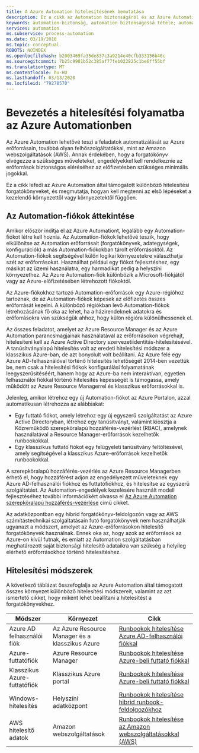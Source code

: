 ```yaml
---
title: A Azure Automation hitelesítésének bemutatása
description: Ez a cikk az Automation biztonságáról és az Azure Automation-fiókok számára elérhető különböző hitelesítési módszerekről nyújt áttekintést.
keywords: automation-biztonság, automation biztonságossá tétele; automation-hitelesítés
services: automation
ms.subservice: process-automation
ms.date: 03/19/2018
ms.topic: conceptual
ROBOTS: NOINDEX
ms.openlocfilehash: b2003469fa35de837c3a9214e40cfb333156b40c
ms.sourcegitcommit: 7b25c9981b52c385af77feb022825c1be6ff55bf
ms.translationtype: MT
ms.contentlocale: hu-HU
ms.lasthandoff: 03/13/2020
ms.locfileid: "79278570"
---
```

# <a name="introduction-to-authentication-in-azure-automation"></a>Bevezetés a hitelesítési folyamatba az Azure Automationben  
Az Azure Automation lehetővé teszi a feladatok automatizálását az Azure erőforrásain, továbbá olyan felhőszolgáltatókkal, mint az Amazon webszolgáltatások (AWS).  Annak érdekében, hogy a forgatókönyv elvégezze a szükséges műveleteket, engedélyekkel kell rendelkeznie az erőforrások biztonságos eléréséhez az előfizetésben szükséges minimális jogokkal.

Ez a cikk lefedi az Azure Automation által támogatott különböző hitelesítési forgatókönyveket, és megmutatja, hogyan kell megtenni az első lépéseket a kezelendő környezettől vagy környezetektől függően.  

## <a name="automation-account-overview"></a>Az Automation-fiókok áttekintése
Amikor először indítja el az Azure Automationt, legalább egy Automation-fiókot létre kell hoznia. Az Automation-fiókok lehetővé teszik, hogy elkülönítse az Automation erőforrásait (forgatókönyvek, adategységek, konfigurációk) a más Automation-fiókokban tárolt erőforrásoktól. Az Automation-fiókok segítségével külön logikai környezetekre választhatja szét az erőforrásokat. Használhat például egy fiókot fejlesztéshez, egy másikat az üzemi használatra, egy harmadikat pedig a helyszíni környezethez.  Az Azure Automation-fiók különbözik a Microsoft-fiókjától vagy az Azure-előfizetésében létrehozott fiókoktól.

Az Azure-fiókokhoz tartozó Automation-erőforrások egy Azure-régióhoz tartoznak, de az Automation-fiókok képesek az előfizetés összes erőforrását kezelni. A különböző régiókban levő Automation-fiókok létrehozásának fő oka az lehet, ha a házirendeknek adatokra és erőforrásokra van szükségük ahhoz, hogy külön régióra különülhessenek el.

Az összes feladatot, amelyet az Azure Resource Manager és az Azure Automation parancsmagjainak használatával az erőforrásokon végrehajt, hitelesíteni kell az Azure Active Directory szervezetiidentitás-hitelesítésével.  A tanúsítványalapú hitelesítés volt az eredeti hitelesítési módszer a klasszikus Azure-ban, de azt bonyolult volt beállítani.  Az Azure felé egy Azure AD-felhasználóval történő hitelesítés lehetőségét 2014-ben vezettük be, nem csak a hitelesítési fiókok konfigurálási folyamatának leegyszerűsítéséért, hanem hogy az Azure-ba nem interaktívan, egyetlen felhasználói fiókkal történő hitelesítés képességét is támogassa, amely működött az Azure Resource Managerrel és klasszikus erőforrásokkal is.   

Jelenleg, amikor létrehoz egy új Automation-fiókot az Azure Portalon, azzal automatikusan létrehozza az alábbiakat:

* Egy futtató fiókot, amely létrehoz egy új egyszerű szolgáltatást az Azure Active Directoryban, létrehoz egy tanúsítványt, valamint kiosztja a Közreműködő szerepköralapú hozzáférés-vezérlést (RBAC), amelynek használatával a Resource Manager-erőforrások kezelhetők runbookokkal.
* Egy klasszikus futtató fiókot egy felügyeleti tanúsítvány feltöltésével, amely segítségével a klasszikus Azure-erőforrások kezelhetők runbookokkal.  

A szerepköralapú hozzáférés-vezérlés az Azure Resource Managerben érhető el, hogy hozzáférést adjon az engedélyezett műveleteknek egy Azure AD-felhasználói fiókhoz és futtatófiókhoz, és hitelesítse az egyszerű szolgáltatást.  Az Automation-engedélyek kezelésére használt modell fejlesztéséhez további információkért olvassa el [Az Azure Automation szerepköralapú hozzáférés-vezérlése](automation-role-based-access-control.md) című cikket.  

Az adatközpontban egy hibrid forgatókönyv-feldolgozón vagy az AWS számítástechnikai szolgáltatásain futó forgatókönyvek nem használhatják ugyanazt a módszert, amelyet az Azure-erőforrásokon hitelesítő forgatókönyvek használnak.  Ennek oka az, hogy azok az erőforrások az Azure-on kívül futnak, és emiatt az Automation szolgáltatásban meghatározott saját biztonsági hitelesítő adataikra van szükség a helyileg elérhető erőforrásokhoz történő hitelesítéshez.  

## <a name="authentication-methods"></a>Hitelesítési módszerek
A következő táblázat összefoglalja az Azure Automation által támogatott összes környezet különböző hitelesítési módszereit, valamint az azt ismertető cikket, hogy miként lehet beállítani a hitelesítést a forgatókönyvekhez.

| Módszer | Környezet | Cikk |
| --- | --- | --- |
| Azure AD felhasználói fiók |Az Azure Resource Manager és a klasszikus Azure |[Runbookok hitelesítése Azure AD-felhasználói fiókkal](automation-create-aduser-account.md) |
| Azure-futtatófiók |Azure Resource Manager |[Runbookok hitelesítése Azure-beli futtató fiókkal](automation-sec-configure-azure-runas-account.md) |
| Klasszikus Azure-futtatófiók |Klasszikus Azure portál |[Runbookok hitelesítése Azure-beli futtató fiókkal](automation-sec-configure-azure-runas-account.md) |
| Windows-hitelesítés |Helyszíni adatközpont |[Runbookok hitelesítése hibrid runbook-feldolgozókhoz](automation-hybrid-runbook-worker.md) |
| AWS hitelesítő adatok |Amazon webszolgáltatások |[Runbookok hitelesítése az Amazon webszolgáltatásokkal (AWS)](automation-config-aws-account.md) |


